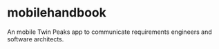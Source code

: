 # mobilehandbook
An mobile Twin Peaks app to communicate requirements engineers and software architects.
